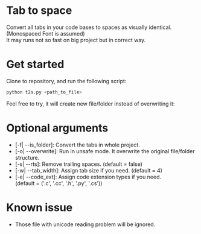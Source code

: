 # Tab to space

Convert all tabs in your code bases to spaces as visually identical. 
(Monospaced Font is assumed) \
It may runs not so fast on big project but in correct way.

# Get started
Clone to repository, and run the following script:
```bash
python t2s.py <path_to_file>
```
Feel free to try, it will create new file/folder instead of overwriting it:


# Optional arguments
- \[-f\| --is_folder]: Convert the tabs in whole project.
- \[-o\| --overwrite]: Run in unsafe mode. It overwrite the original file/folder structure. 
- \[-s\| --rts]: Remove trailing spaces. (default = false)
- \[-w\| --tab_width]: Assign tab size if you need. (default = 4)
- \[-e\| --code_ext]: Assign code extension types if you need. \
(default = ('.c', '.cc', '.h', '.py', '.cs'))


# Known issue
- Those file with unicode reading problem will be ignored.

